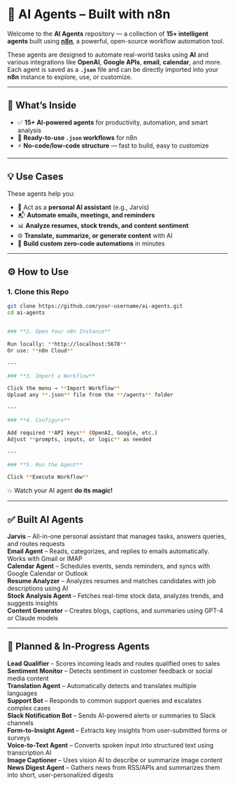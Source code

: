 # 🤖 **AI Agents – Built with n8n**

Welcome to the **AI Agents** repository — a collection of **15+ intelligent agents** built using [**n8n**](https://n8n.io), a powerful, open-source workflow automation tool.

These agents are designed to automate real-world tasks using **AI** and various integrations like **OpenAI**, **Google APIs**, **email**, **calendar**, and more. Each agent is saved as a **`.json`** file and can be directly imported into your **n8n** instance to explore, use, or customize.

---


## 📁 **What’s Inside**

- ✅ **15+ AI-powered agents** for productivity, automation, and smart analysis  
- 💾 **Ready-to-use `.json` workflows** for n8n  
- ⚡ **No-code/low-code structure** — fast to build, easy to customize

---

## 💡 **Use Cases**

These agents help you:

- 🤖 Act as a **personal AI assistant** (e.g., Jarvis)  
- 📬 **Automate emails, meetings, and reminders**  
- 📊 **Analyze resumes, stock trends, and content sentiment**  
- 🌐 **Translate, summarize, or generate content** with AI  
- 🧱 **Build custom zero-code automations** in minutes

---

## ⚙️ **How to Use**

### **1. Clone this Repo**
```bash
git clone https://github.com/your-username/ai-agents.git
cd ai-agents


### **2. Open Your n8n Instance**

Run locally: **http://localhost:5678**
Or use: **n8n Cloud**

---

### **3. Import a Workflow**

Click the menu → **Import Workflow**
Upload any **.json** file from the **/agents** folder

---

### **4. Configure**

Add required **API keys** (OpenAI, Google, etc.)
Adjust **prompts, inputs, or logic** as needed

---

### **5. Run the Agent**

Click **Execute Workflow**

```
💥 Watch your AI agent **do its magic!**


---

## ✅ **Built AI Agents**

**Jarvis** – All-in-one personal assistant that manages tasks, answers queries, and routes requests  
**Email Agent** – Reads, categorizes, and replies to emails automatically. Works with Gmail or IMAP  
**Calendar Agent** – Schedules events, sends reminders, and syncs with Google Calendar or Outlook  
**Resume Analyzer** – Analyzes resumes and matches candidates with job descriptions using AI  
**Stock Analysis Agent** – Fetches real-time stock data, analyzes trends, and suggests insights  
**Content Generator** – Creates blogs, captions, and summaries using GPT-4 or Claude models

---

## 🧪 **Planned & In-Progress Agents**

**Lead Qualifier** – Scores incoming leads and routes qualified ones to sales  
**Sentiment Monitor** – Detects sentiment in customer feedback or social media content  
**Translation Agent** – Automatically detects and translates multiple languages  
**Support Bot** – Responds to common support queries and escalates complex cases  
**Slack Notification Bot** – Sends AI-powered alerts or summaries to Slack channels  
**Form-to-Insight Agent** – Extracts key insights from user-submitted forms or surveys  
**Voice-to-Text Agent** – Converts spoken input into structured text using transcription AI  
**Image Captioner** – Uses vision AI to describe or summarize image content  
**News Digest Agent** – Gathers news from RSS/APIs and summarizes them into short, user-personalized digests
